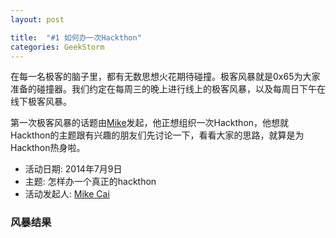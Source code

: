 ```yaml
---
layout: post

title:  "#1 如何办一次Hackthon"
categories: GeekStorm
---
```


在每一名极客的脑子里，都有无数思想火花期待碰撞。极客风暴就是0x65为大家准备的碰撞器。我们约定在每周三的晚上进行线上的极客风暴，以及每周日下午在线下极客风暴。

第一次极客风暴的话题由[Mike][Mike]发起，他正想组织一次Hackthon，他想就Hackthon的主题跟有兴趣的朋友们先讨论一下，看看大家的思路，就算是为Hackthon热身啦。

- 活动日期: 2014年7月9日
- 主题: 怎样办一个真正的hackthon
- 活动发起人: [Mike Cai][Mike]

### 风暴结果 ###

[Mike]: https://twitter.com/mikecai
[zyy]: https://twitter.com
[Guten]: https://twitter.com
[Scott]: https://twitter.com
[Ricky]: https://twitter.com/rickysu
